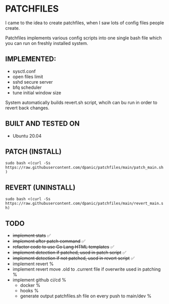 # PATCHFILES
I came to the idea to create patchfiles, when I saw lots of config files people create.
 
Patchfiles implements various config scripts into one single bash file which you can run on freshly installed system.

## IMPLEMENTED:
* sysctl.conf
* open files limit
* sshd secure server
* bfq scheduler
* tune initial window size

System automatically builds revert.sh script, whcih can bu run in order to revert back changes.

## BUILT AND TESTED ON
* Ubuntu 20.04

## PATCH (INSTALL)
```sudo bash <(curl -Ss https://raw.githubusercontent.com/dpanic/patchfiles/main/patch_main.sh)```

## REVERT (UNINSTALL)
```sudo bash <(curl -Ss https://raw.githubusercontent.com/dpanic/patchfiles/main/revert_main.sh)```


## TODO
* ~~implement stats~~ ✅
* ~~implement after patch command~~ ✅
* ~~refactor code to use Go Lang HTML templates~~ ✅
* ~~implement detection if patched, used in patch script~~ ✅ 
* ~~implement detection if not patched, used in revert script~~ ✅ 
* implement revert %
* implement revert move .old to .current file if overwrite used in patching % 
* implement github ci/cd % 
    * docker % 
    * hooks % 
    * generate output patchfiles.sh file on every push to main/dev % 